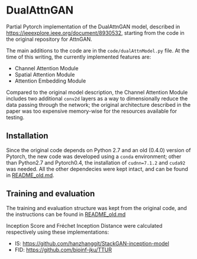 # DualAttnGAN
Partial Pytorch implementation of the DualAttnGAN model, described in https://ieeexplore.ieee.org/document/8930532, starting from the code in the original repository for AttnGAN.

The main additions to the code are in the `code/dualAttnModel.py` file.
At the time of this writing, the currently implemented features are:
- Channel Attention Module
- Spatial Attention Module
- Attention Embedding Module

Compared to the original model description, the Channel Attention Module includes two additional `conv2d` layers as a way to dimensionally reduce the data passing through the network; the original architecture described in the paper was too expensive memory-wise for the resources available for testing.

## Installation

Since the original code depends on Python 2.7 and an old (0.4.0) version of Pytorch, the new code was developed using a `conda` environment; other than Python2.7 and Pytorch0.4, the installation of `cudnn=7.1.2` and `cuda92` was needed. All the other dependecies were kept intact, and can be found in [README_old.md](README_old.md).

## Training and evaluation

The training and evaluation structure was kept from the original code, and the instructions can be found in [README_old.md](README_old.md)

Inception Score and Fréchet Inception Distance were calculated respectively using these implementations:
- IS: https://github.com/hanzhanggit/StackGAN-inception-model
- FID: https://github.com/bioinf-jku/TTUR
